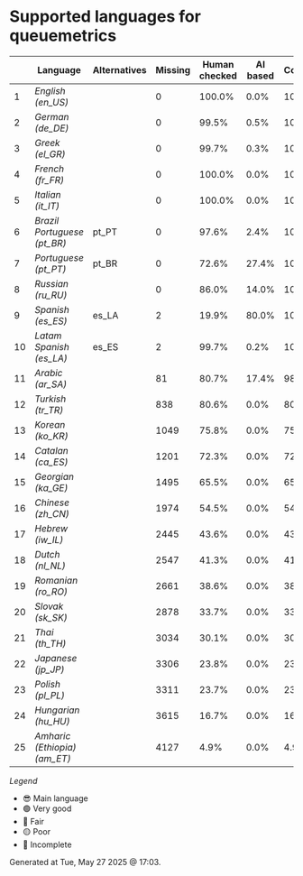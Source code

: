 # Supported languages for queuemetrics

|  | Language | Alternatives | Missing | Human checked | AI based | Completion |   |
|--|----------|--------------|---------|---------------|----------|------------|---|
| 1 | *English (en_US)* |  | 0 | 100.0% | 0.0% | 100.0% | 😎 |
| 2 | *German (de_DE)* |  | 0 | 99.5% | 0.5% | 100.0% | 🟢 |
| 3 | *Greek (el_GR)* |  | 0 | 99.7% | 0.3% | 100.0% | 🟢 |
| 4 | *French (fr_FR)* |  | 0 | 100.0% | 0.0% | 100.0% | 🟢 |
| 5 | *Italian (it_IT)* |  | 0 | 100.0% | 0.0% | 100.0% | 🟢 |
| 6 | *Brazil Portuguese (pt_BR)* | pt_PT | 0 | 97.6% | 2.4% | 100.0% | 🟢 |
| 7 | *Portuguese (pt_PT)* | pt_BR | 0 | 72.6% | 27.4% | 100.0% | 🟢 |
| 8 | *Russian (ru_RU)* |  | 0 | 86.0% | 14.0% | 100.0% | 🟢 |
| 9 | *Spanish (es_ES)* | es_LA | 2 | 19.9% | 80.0% | 100.0% | 🟢 |
| 10 | *Latam Spanish (es_LA)* | es_ES | 2 | 99.7% | 0.2% | 100.0% | 🟢 |
| 11 | *Arabic (ar_SA)* |  | 81 | 80.7% | 17.4% | 98.1% | 🟢 |
| 12 | *Turkish (tr_TR)* |  | 838 | 80.6% | 0.0% | 80.7% | 🟡 |
| 13 | *Korean (ko_KR)* |  | 1049 | 75.8% | 0.0% | 75.8% | 🟡 |
| 14 | *Catalan (ca_ES)* |  | 1201 | 72.3% | 0.0% | 72.3% | 🟡 |
| 15 | *Georgian (ka_GE)* |  | 1495 | 65.5% | 0.0% | 65.5% | 🔴 |
| 16 | *Chinese (zh_CN)* |  | 1974 | 54.5% | 0.0% | 54.5% | 🔴 |
| 17 | *Hebrew (iw_IL)* |  | 2445 | 43.6% | 0.0% | 43.7% | 🔴 |
| 18 | *Dutch (nl_NL)* |  | 2547 | 41.3% | 0.0% | 41.3% | 🔴 |
| 19 | *Romanian (ro_RO)* |  | 2661 | 38.6% | 0.0% | 38.7% | 🔴 |
| 20 | *Slovak (sk_SK)* |  | 2878 | 33.7% | 0.0% | 33.7% | 🔴 |
| 21 | *Thai (th_TH)* |  | 3034 | 30.1% | 0.0% | 30.1% | 🔴 |
| 22 | *Japanese (jp_JP)* |  | 3306 | 23.8% | 0.0% | 23.8% | 🔴 |
| 23 | *Polish (pl_PL)* |  | 3311 | 23.7% | 0.0% | 23.7% | 🔴 |
| 24 | *Hungarian (hu_HU)* |  | 3615 | 16.7% | 0.0% | 16.7% | 🔴 |
| 25 | *Amharic (Ethiopia) (am_ET)* |  | 4127 | 4.9% | 0.0% | 4.9% | 🔴 |


*Legend*

- 😎 Main language
- 🟢 Very good
- 🔵 Fair
- 🟡 Poor
- 🔴 Incomplete


Generated at Tue, May 27 2025 @ 17:03.

